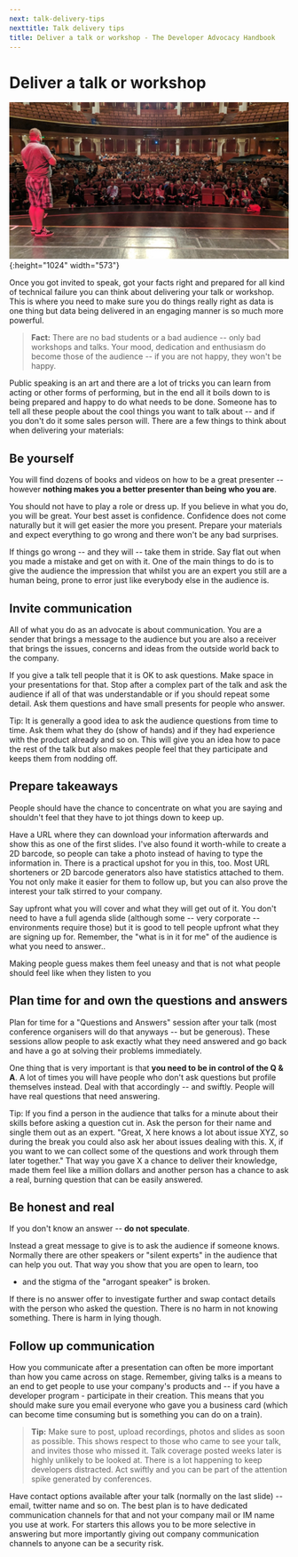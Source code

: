 ```yaml
---
next: talk-delivery-tips
nexttitle: Talk delivery tips
title: Deliver a talk or workshop - The Developer Advocacy Handbook
---
```

# Deliver a talk or workshop

![Getting introduced at an event](images/reasons-to-audience-small.jpg){:height="1024" width="573"}

Once you got invited to speak, got your facts right and prepared for all
kind of technical failure you can think about delivering your talk or
workshop. This is where you need to make sure you do things really right
as data is one thing but data being delivered in an engaging manner is
so much more powerful.

> **Fact:** There are no bad students or a bad audience -- only bad workshops
and talks. Your mood, dedication and enthusiasm do become those of the
audience -- if you are not happy, they won\'t be happy.

Public speaking is an art and there are a lot of tricks you can learn
from acting or other forms of performing, but in the end all it boils
down to is being prepared and happy to do what needs to be done. Someone
has to tell all these people about the cool things you want to talk
about -- and if you don\'t do it some sales person will. There are a few
things to think about when delivering your materials:

## Be yourself

You will find dozens of books and videos on how to be a great presenter
-- however **nothing makes you a better presenter than being who you
are**.

You should not have to play a role or dress up. If you believe in what
you do, you will be great. Your best asset is confidence. Confidence
does not come naturally but it will get easier the more you present.
Prepare your materials and expect everything to go wrong and there
won\'t be any bad surprises.

If things go wrong -- and they will -- take them in stride. Say flat out
when you made a mistake and get on with it. One of the main things to do
is to give the audience the impression that whilst you are an expert you
still are a human being, prone to error just like everybody else in the
audience is.

## Invite communication

All of what you do as an advocate is about communication. You are a
sender that brings a message to the audience but you are also a receiver
that brings the issues, concerns and ideas from the outside world back
to the company.

If you give a talk tell people that it is OK to ask questions. Make
space in your presentations for that. Stop after a complex part of the
talk and ask the audience if all of that was understandable or if you
should repeat some detail. Ask them questions and have small presents
for people who answer.

Tip: It is generally a good idea to ask the audience questions from time
to time. Ask them what they do (show of hands) and if they had
experience with the product already and so on. This will give you an
idea how to pace the rest of the talk but also makes people feel that
they participate and keeps them from nodding off.

## Prepare takeaways

People should have the chance to concentrate on what you are saying and
shouldn\'t feel that they have to jot things down to keep up.

Have a URL where they can download your information afterwards and show
this as one of the first slides. I've also found it worth-while to
create a 2D barcode, so people can take a photo instead of having to
type the information in. There is a practical upshot for you in this,
too. Most URL shorteners or 2D barcode generators also have statistics
attached to them. You not only make it easier for them to follow up, but
you can also prove the interest your talk stirred to your company.

Say upfront what you will cover and what they will get out of it. You
don't need to have a full agenda slide (although some -- very corporate
-- environments require those) but it is good to tell people upfront
what they are signing up for. Remember, the "what is in it for me" of
the audience is what you need to answer..

Making people guess makes them feel uneasy and that is not what people
should feel like when they listen to you

## Plan time for and own the questions and answers

Plan for time for a "Questions and Answers" session after your talk
(most conference organisers will do that anyways -- but be generous).
These sessions allow people to ask exactly what they need answered and
go back and have a go at solving their problems immediately.

One thing that is very important is that **you need to be in control of
the Q & A**. A lot of times you will have people who don't ask questions
but profile themselves instead. Deal with that accordingly -- and
swiftly. People will have real questions that need answering.

Tip: If you find a person in the audience that talks for a minute about
their skills before asking a question cut in. Ask the person for their
name and single them out as an expert. "Great, X here knows a lot about
issue XYZ, so during the break you could also ask her about issues
dealing with this. X, if you want to we can collect some of the
questions and work through them later together." That way you gave X a
chance to deliver their knowledge, made them feel like a million dollars
and another person has a chance to ask a real, burning question that can
be easily answered.

## Be honest and real

If you don't know an answer -- **do not speculate**.

Instead a great message to give is to ask the audience if someone knows.
Normally there are other speakers or "silent experts" in the audience
that can help you out. That way you show that you are open to learn, too
- and the stigma of the "arrogant speaker" is broken.

If there is no answer offer to investigate further and swap contact
details with the person who asked the question. There is no harm in not
knowing something. There is harm in lying though.

## Follow up communication

How you communicate after a presentation can often be more important
than how you came across on stage. Remember, giving talks is a means to
an end to get people to use your company's products and -- if you have a
developer program - participate in their creation. This means that you
should make sure you email everyone who gave you a business card (which
can become time consuming but is something you can do on a train).

> **Tip:** Make sure to post, upload recordings, photos and slides as soon
as possible. This shows respect to those who came to see your talk, and
invites those who missed it. Talk coverage posted weeks later is highly
unlikely to be looked at. There is a lot happening to keep developers
distracted. Act swiftly and you can be part of the attention spike
generated by conferences.

Have contact options available after your talk (normally on the last
slide) -- email, twitter name and so on. The best plan is to have
dedicated communication channels for that and not your company mail or
IM name you use at work. For starters this allows you to be more
selective in answering but more importantly giving out company
communication channels to anyone can be a security risk.

